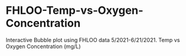 # FHLOO-Temp-vs-Oxygen-Concentration
Interactive Bubble plot using FHLOO data 5/2021-6/21/2021. Temp vs Oxygen Concentration (mg/L)
